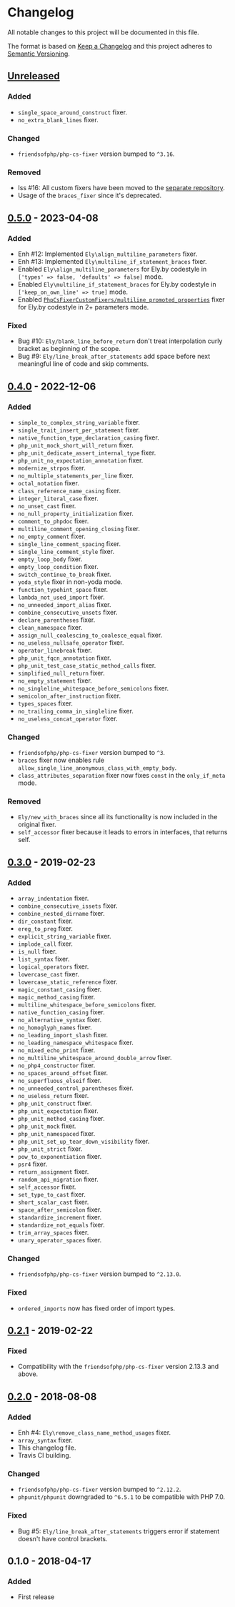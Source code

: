 # Changelog
All notable changes to this project will be documented in this file.

The format is based on [Keep a Changelog](http://keepachangelog.com/en/1.0.0/)
and this project adheres to [Semantic Versioning](http://semver.org/spec/v2.0.0.html).

## [Unreleased]
### Added
- `single_space_around_construct` fixer.
- `no_extra_blank_lines` fixer.

### Changed
- `friendsofphp/php-cs-fixer` version bumped to `^3.16`.

### Removed
- Iss #16: All custom fixers have been moved to the [separate repository](https://github.com/erickskrauch/php-cs-fixer-custom-fixers).
- Usage of the `braces_fixer` since it's deprecated.

## [0.5.0] - 2023-04-08
### Added
- Enh #12: Implemented `Ely\align_multiline_parameters` fixer.
- Enh #13: Implemented `Ely\multiline_if_statement_braces` fixer.
- Enabled `Ely\align_multiline_parameters` for Ely.by codestyle in `['types' => false, 'defaults' => false]` mode.
- Enabled `Ely\multiline_if_statement_braces` for Ely.by codestyle in `['keep_on_own_line' => true]` mode.
- Enabled
  [`PhpCsFixerCustomFixers/multiline_promoted_properties`](https://github.com/kubawerlos/php-cs-fixer-custom-fixers#multilinepromotedpropertiesfixer)
  fixer for Ely.by codestyle in 2+ parameters mode.

### Fixed
- Bug #10: `Ely/blank_line_before_return` don't treat interpolation curly bracket as beginning of the scope.
- Bug #9: `Ely/line_break_after_statements` add space before next meaningful line of code and skip comments.

## [0.4.0] - 2022-12-06
### Added
- `simple_to_complex_string_variable` fixer.
- `single_trait_insert_per_statement` fixer.
- `native_function_type_declaration_casing` fixer.
- `php_unit_mock_short_will_return` fixer.
- `php_unit_dedicate_assert_internal_type` fixer.
- `php_unit_no_expectation_annotation` fixer.
- `modernize_strpos` fixer.
- `no_multiple_statements_per_line` fixer.
- `octal_notation` fixer.
- `class_reference_name_casing` fixer.
- `integer_literal_case` fixer.
- `no_unset_cast` fixer.
- `no_null_property_initialization` fixer.
- `comment_to_phpdoc` fixer.
- `multiline_comment_opening_closing` fixer.
- `no_empty_comment` fixer.
- `single_line_comment_spacing` fixer.
- `single_line_comment_style` fixer.
- `empty_loop_body` fixer.
- `empty_loop_condition` fixer.
- `switch_continue_to_break` fixer.
- `yoda_style` fixer in non-yoda mode.
- `function_typehint_space` fixer.
- `lambda_not_used_import` fixer.
- `no_unneeded_import_alias` fixer.
- `combine_consecutive_unsets` fixer.
- `declare_parentheses` fixer.
- `clean_namespace` fixer.
- `assign_null_coalescing_to_coalesce_equal` fixer.
- `no_useless_nullsafe_operator` fixer.
- `operator_linebreak` fixer.
- `php_unit_fqcn_annotation` fixer.
- `php_unit_test_case_static_method_calls` fixer.
- `simplified_null_return` fixer.
- `no_empty_statement` fixer.
- `no_singleline_whitespace_before_semicolons` fixer.
- `semicolon_after_instruction` fixer.
- `types_spaces` fixer.
- `no_trailing_comma_in_singleline` fixer.
- `no_useless_concat_operator` fixer.

### Changed
- `friendsofphp/php-cs-fixer` version bumped to `^3`.
- `braces` fixer now enables rule `allow_single_line_anonymous_class_with_empty_body`.
- `class_attributes_separation` fixer now fixes `const` in the `only_if_meta` mode.

### Removed
- `Ely/new_with_braces` since all its functionality is now included in the original fixer.
- `self_accessor` fixer because it leads to errors in interfaces, that returns self.

## [0.3.0] - 2019-02-23
### Added
- `array_indentation` fixer.
- `combine_consecutive_issets` fixer.
- `combine_nested_dirname` fixer.
- `dir_constant` fixer.
- `ereg_to_preg` fixer.
- `explicit_string_variable` fixer.
- `implode_call` fixer.
- `is_null` fixer.
- `list_syntax` fixer.
- `logical_operators` fixer.
- `lowercase_cast` fixer.
- `lowercase_static_reference` fixer.
- `magic_constant_casing` fixer.
- `magic_method_casing` fixer.
- `multiline_whitespace_before_semicolons` fixer.
- `native_function_casing` fixer.
- `no_alternative_syntax` fixer.
- `no_homoglyph_names` fixer.
- `no_leading_import_slash` fixer.
- `no_leading_namespace_whitespace` fixer.
- `no_mixed_echo_print` fixer.
- `no_multiline_whitespace_around_double_arrow` fixer.
- `no_php4_constructor` fixer.
- `no_spaces_around_offset` fixer.
- `no_superfluous_elseif` fixer.
- `no_unneeded_control_parentheses` fixer.
- `no_useless_return` fixer.
- `php_unit_construct` fixer.
- `php_unit_expectation` fixer.
- `php_unit_method_casing` fixer.
- `php_unit_mock` fixer.
- `php_unit_namespaced` fixer.
- `php_unit_set_up_tear_down_visibility` fixer.
- `php_unit_strict` fixer.
- `pow_to_exponentiation` fixer.
- `psr4` fixer.
- `return_assignment` fixer.
- `random_api_migration` fixer.
- `self_accessor` fixer.
- `set_type_to_cast` fixer.
- `short_scalar_cast` fixer.
- `space_after_semicolon` fixer.
- `standardize_increment` fixer.
- `standardize_not_equals` fixer.
- `trim_array_spaces` fixer.
- `unary_operator_spaces` fixer.

### Changed
- `friendsofphp/php-cs-fixer` version bumped to `^2.13.0`.

### Fixed
- `ordered_imports` now has fixed order of import types.

## [0.2.1] - 2019-02-22
### Fixed
- Compatibility with the `friendsofphp/php-cs-fixer` version 2.13.3 and above.

## [0.2.0] - 2018-08-08
### Added
- Enh #4: `Ely\remove_class_name_method_usages` fixer.
- `array_syntax` fixer.
- This changelog file.
- Travis CI building.

### Changed
- `friendsofphp/php-cs-fixer` version bumped to `^2.12.2`.
- `phpunit/phpunit` downgraded to `^6.5.1` to be compatible with PHP 7.0.

### Fixed
- Bug #5: `Ely/line_break_after_statements` triggers error if statement doesn't have control brackets.

## 0.1.0 - 2018-04-17
### Added
- First release

[Unreleased]: https://github.com/elyby/php-code-style/compare/0.5.0...HEAD
[0.5.0]: https://github.com/elyby/php-code-style/compare/0.4.0...0.5.0
[0.4.0]: https://github.com/elyby/php-code-style/compare/0.3.0...0.4.0
[0.3.0]: https://github.com/elyby/php-code-style/compare/0.2.1...0.3.0
[0.2.1]: https://github.com/elyby/php-code-style/compare/0.2.0...0.2.1
[0.2.0]: https://github.com/elyby/php-code-style/compare/0.1.0...0.2.0
